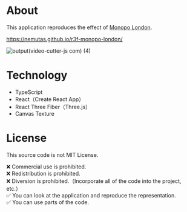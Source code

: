 # About
This application reproduces the effect of [Monopo London](https://monopo.london/).

https://nemutas.github.io/r3f-monopo-london/

![output(video-cutter-js com) (4)](https://user-images.githubusercontent.com/46724121/163683407-7a22bcb5-88e8-4ef8-b3d7-282284d5c8aa.gif)

# Technology

- TypeScript
- React（Create React App）
- React Three Fiber（Three.js）
- Canvas Texture

# License

This source code is not MIT License.

❌ Commercial use is prohibited.<br>
❌ Redistribution is prohibited.<br>
❌ Diversion is prohibited.（Incorporate all of the code into the project, etc.）<br>
✅ You can look at the application and reproduce the representation.<br>
✅ You can use parts of the code.
